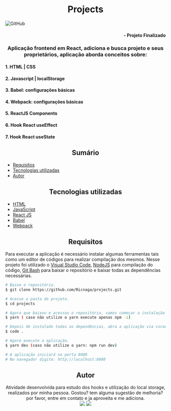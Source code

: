 # <div align="center"> Projects </div>
![GitHub](https://img.shields.io/github/license/Ricnaga/frontend)
#### <div align="right">- Projeto Finalizado <div>

### <div align="center"> Aplicação frontend em React, adiciona e busca projeto e seus proprietários, aplicação aborda conceitos sobre: </div>

#### 1. HTML | CSS 
#### 2. Javascript | localStorage
#### 3. Babel: configurações básicas
#### 4. Webpack: configurações básicas
#### 5. ReactJS Components
#### 6. Hook React useEffect
#### 7. Hook React useState

## <div align="center"> Sumário </div>
<!--ts-->
   - [Requisitos](#<div-align="center">Requisitos</div>)
   - [Tecnologias utilizadas](#<div-align="center">Tecnologias-utilizadas</div>)
   - [Autor](#<div-align="center">Autor</div>)
<!--te-->

##  <div align="center">Tecnologias utilizadas</div>
- [HTML](https://www.w3.org/HTML)
- [JavaScript](https://developer.mozilla.org/docs/Web/JavaScript)
- [React JS](https://pt-br.reactjs.org/)
- [Babel](https://babeljs.io/)
- [Webpack](https://webpack.js.org/)

## <div align="center">Requisitos</div>
Para executar a aplicação é necessário instalar algumas ferramentas tais como um editor de códigos para realizar compilação dos mesmos. Nesse projeto foi utilizado o [Visual Studio Code](https://code.visualstudio.com/), [NodeJS](https://nodejs.org/en/) para compilação do código, [Git Bash](https://gitforwindows.org/) para baixar o repositório e baixar todas as dependências necessárias. 

```bash
# Baixe o repositório.
$ git clone https://github.com/Ricnaga/projects.git

# Acesse a pasta do projeto.
$ cd projects

# Agora que baixou e acessou o repositório, vamos começar a instalação das dependências.
$ yarn ( caso não utilize o yarn execute apenas npm -i)

# Depois de instalado todas as dependências, abra a aplicação via vscode
$ code .

# Agore execute a aplicação.
$ yarn dev (caso não utilize o yarn: npm run dev)

# A aplicação iniciará na porta 8080 
# No navegador digite: http://localhost:8080
```

## <div align="center">Autor</div>
<div align="center">Atividade desenvolvida para estudo dos hooks e utilização do local storage, realizados por minha pessoa.
Gostou? tem alguma sugestão de melhoria? por favor, entre em contato e ja aproveita e me adiciona.<br>
<a href="https://www.linkedin.com/in/ricardo-nagatomy-56553254"><img src="https://img.shields.io/badge/-RicardoNaga-blue?style=flat-square&logo=Linkedin&logoColor=white"></a>
<a href="https://app.rocketseat.com.br/me/ricardo-nagatomy-08130"><img src="https://img.shields.io/badge/-Rocketseat-000?style=flat-square&logo=&logoColor=white"></a>
</div>
